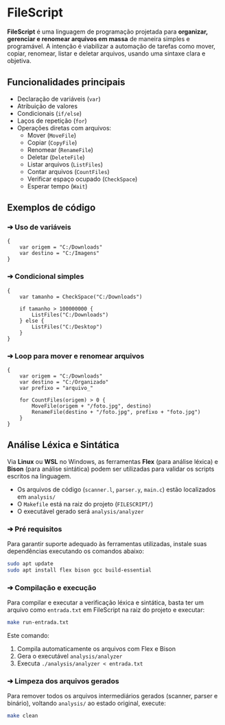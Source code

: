 # FileScript

**FileScript** é uma linguagem de programação projetada para **organizar, gerenciar e renomear arquivos em massa** de maneira simples e programável. A intenção é viabilizar a automação de tarefas como mover, copiar, renomear, listar e deletar arquivos, usando uma sintaxe clara e objetiva.

## Funcionalidades principais

- Declaração de variáveis (`var`)
- Atribuição de valores
- Condicionais (`if/else`)
- Laços de repetição (`for`)
- Operações diretas com arquivos:
  - Mover (`MoveFile`)
  - Copiar (`CopyFile`)
  - Renomear (`RenameFile`)
  - Deletar (`DeleteFile`)
  - Listar arquivos (`ListFiles`)
  - Contar arquivos (`CountFiles`)
  - Verificar espaço ocupado (`CheckSpace`)
  - Esperar tempo (`Wait`)

## Exemplos de código

### ➔ Uso de variáveis

```plaintext
{
    var origem = "C:/Downloads"
    var destino = "C:/Imagens"
}
```

### ➔ Condicional simples

```plaintext
{
    var tamanho = CheckSpace("C:/Downloads")
    
    if tamanho > 100000000 {
        ListFiles("C:/Downloads")
    } else {
        ListFiles("C:/Desktop")
    }
}
```

### ➔ Loop para mover e renomear arquivos

```plaintext
{
    var origem = "C:/Downloads"
    var destino = "C:/Organizado"
    var prefixo = "arquivo_"

    for CountFiles(origem) > 0 {
        MoveFile(origem + "/foto.jpg", destino)
        RenameFile(destino + "/foto.jpg", prefixo + "foto.jpg")
    }
}
```

## Análise Léxica e Sintática

Via **Linux** ou **WSL** no Windows, as ferramentas **Flex** (para análise léxica) e **Bison** (para análise sintática) podem ser utilizadas para validar os scripts escritos na linguagem.

- Os arquivos de código (`scanner.l`, `parser.y`, `main.c`) estão localizados em `analysis/`
- O `Makefile` está na raiz do projeto (`FILESCRIPT/`)
- O executável gerado será `analysis/analyzer`

### ➔ Pré requisitos

Para garantir suporte adequado às ferramentas utilizadas, instale suas dependências executando os comandos abaixo:

```bash
sudo apt update
sudo apt install flex bison gcc build-essential
```

### ➔ Compilação e execução

Para compilar e executar a verificação léxica e sintática, basta ter um arquivo como `entrada.txt` em FileScript na raiz do projeto e executar:

```bash
make run-entrada.txt
```

Este comando:

1. Compila automaticamente os arquivos com Flex e Bison
2. Gera o executável `analysis/analyzer`
3. Executa `./analysis/analyzer < entrada.txt`

### ➔ Limpeza dos arquivos gerados

Para remover todos os arquivos intermediários gerados (scanner, parser e binário), voltando `analysis/` ao estado original, execute:

```bash
make clean
```
